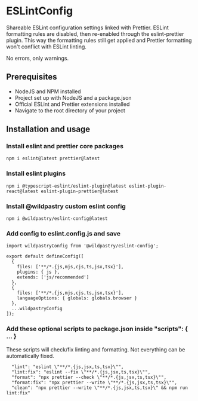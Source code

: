# ESLintConfig
Shareable ESLint configuration settings linked with Prettier. ESLint formatting rules are disabled, then re-enabled through the eslint-prettier plugin. This way the formatting rules still get applied and Prettier formatting won't conflict with ESLint linting.

No errors, only warnings.

## Prerequisites
- NodeJS and NPM installed
- Project set up with NodeJS and a package.json
- Official ESLint and Prettier extensions installed
- Navigate to the root directory of your project

## Installation and usage

### Install eslint and prettier core packages
```
npm i eslint@latest prettier@latest
```

### Install eslint plugins
```
npm i @typescript-eslint/eslint-plugin@latest eslint-plugin-react@latest eslint-plugin-prettier@latest
```

### Install @wildpastry custom eslint config
```
npm i @wildpastry/eslint-config@latest
```

### Add config to eslint.config.js and save
```
import wildpastryConfig from '@wildpastry/eslint-config';

export default defineConfig([
  {
    files: ['**/*.{js,mjs,cjs,ts,jsx,tsx}'],
    plugins: { js },
    extends: ['js/recommended']
  },
  {
    files: ['**/*.{js,mjs,cjs,ts,jsx,tsx}'],
    languageOptions: { globals: globals.browser }
  },
  ...wildpastryConfig
]);
```

### Add these optional scripts to package.json inside "scripts": { ... }
These scripts will check/fix linting and formatting. Not everything can be automatically fixed.
```
  "lint": "eslint \"**/*.{js,jsx,ts,tsx}\"",
  "lint:fix": "eslint --fix \"**/*.{js,jsx,ts,tsx}\"",
  "format": "npx prettier --check \"**/*.{js,jsx,ts,tsx}\"",
  "format:fix": "npx prettier --write \"**/*.{js,jsx,ts,tsx}\"",
  "clean": "npx prettier --write \"**/*.{js,jsx,ts,tsx}\" && npm run lint:fix"
```
